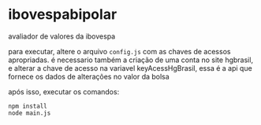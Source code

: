 # ibovespabipolar
avaliador de valores da ibovespa

para executar, altere o arquivo `config.js` com as chaves de acessos apropriadas.
é necessario também a criação de uma conta no site hgbrasil, e alterar a chave de acesso na variavel keyAcessHgBrasil,
essa é a api que fornece os dados de alterações no valor da bolsa

após isso, executar os comandos:

```
npm install
node main.js